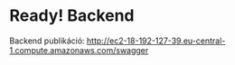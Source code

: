 # Ready! Backend

Backend publikáció: http://ec2-18-192-127-39.eu-central-1.compute.amazonaws.com/swagger

